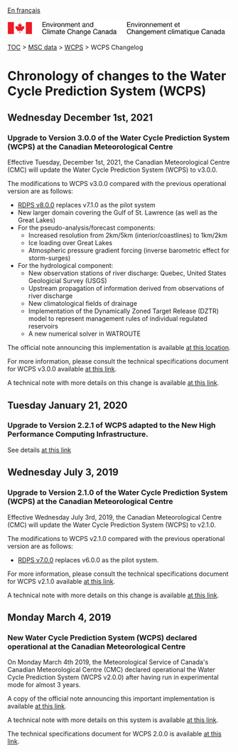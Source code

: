 [En français](changelog_wcps_fr.md)

![ECCC logo](../../img_eccc-logo.png)

[TOC](../../readme_en.md) > [MSC data](../readme_en.md) > [WCPS](readme_wcps_en.md) > WCPS Changelog

# Chronology of changes to the Water Cycle Prediction System (WCPS)

## Wednesday December 1st, 2021

### Upgrade to Version 3.0.0 of the Water Cycle Prediction System (WCPS) at the Canadian Meteorological Centre

Effective Tuesday, December 1st, 2021, the Canadian Meteorological Centre (CMC) will update the Water Cycle Prediction System (WCPS) to v3.0.0.

The modifications to WCPS v3.0.0 compared with the previous operational version are as follows:

* [RDPS v8.0.0](../nwp_rdps/changelog_rdps_en.md) replaces v7.1.0 as the pilot system
* New larger domain covering the Gulf of St. Lawrence (as well as the Great Lakes)
* For the pseudo-analysis/forecast components:
   * Increased resolution from 2km/5km (interior/coastlines) to 1km/2km
   * Ice loading over Great Lakes
   * Atmospheric pressure gradient forcing (inverse barometric effect for storm-surges)
* For the hydrological component: 
   * New observation stations of river discharge: Quebec, United States Geologicial Survey (USGS) 
   * Upstream propagation of information derived from observations of river discharge 
   * New climatological fields of drainage
   * Implementation of the Dynamically Zoned Target Release (DZTR) model to represent management rules of individual regulated reservoirs 
   * A new numerical solver in WATROUTE

The official note announcing this implementation is available [at this location](https://dd.meteo.gc.ca/doc/genots/2021/11/29/NOCN03_CWAO_xxxx).

For more information, please consult the technical specifications document for WCPS v3.0.0 available [at this link](https://collaboration.cmc.ec.gc.ca/cmc/CMOI/product_guide/docs/tech_specifications/tech_specifications_WCPS_3.0.0_e.pdf).

A technical note with more details on this change is available [at this link](https://collaboration.cmc.ec.gc.ca/cmc/CMOI/product_guide/docs/tech_notes/technote_wcps-300_e.pdf).

## Tuesday January 21, 2020

### Upgrade to Version 2.2.1 of WCPS adapted to the New High Performance Computing Infrastructure.

See details [at this link](../changelog_multisystems_en.md)

## Wednesday July 3, 2019

### Upgrade to Version 2.1.0 of the Water Cycle Prediction System (WCPS) at the Canadian Meteorological Centre

Effective Wednesday July 3rd, 2019, the Canadian Meteorological Centre (CMC) will update the Water Cycle Prediction System (WCPS) to v2.1.0.

The modifications to WCPS v2.1.0 compared with the previous operational version are as follows:

* [RDPS v7.0.0](../nwp_rdps/changelog_rdps_en.md) replaces v6.0.0 as the pilot system.

For more information, please consult the technical specifications document for WCPS v2.1.0 available [at this link](https://collaboration.cmc.ec.gc.ca/cmc/CMOI/product_guide/docs/tech_specifications/tech_specifications_WCPS_2.1.0_e.pdf).

A technical note with more details on this change is available [at this link](https://collaboration.cmc.ec.gc.ca/cmc/CMOI/product_guide/docs/tech_notes/technote_wcps-210_e.pdf).

## Monday March 4, 2019

### New Water Cycle Prediction System (WCPS) declared operational at the Canadian Meteorological Centre

On Monday March 4th 2019, the Meteorological Service of Canada's Canadian Meteorological Centre (CMC) declared operational the Water Cycle Prediction System (WCPS v2.0.0) after having run in experimental mode for almost 3 years.

A copy of the official note announcing this important implementation is available [at this link](http://dd.meteo.gc.ca/doc/genots/2019/03/04/NOCN03_CWAO_041525___40141).

A technical note with more details on this system is available [at this link](https://collaboration.cmc.ec.gc.ca/cmc/CMOI/product_guide/docs/tech_notes/technote_wcps-200_20190304_e.pdf).

The technical specifications document for WCPS 2.0.0 is available [at this link](https://collaboration.cmc.ec.gc.ca/cmc/CMOI/product_guide/docs/tech_specifications/tech_specifications_WCPS_2.0.0_e.pdf).

